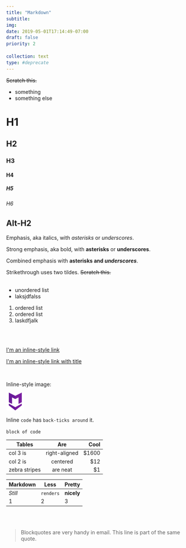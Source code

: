 ```yaml
---
title: "Markdown"
subtitle:
img:
date: 2019-05-01T17:14:49-07:00
draft: false
priority: 2

collection: text
type: #deprecate
---
```


~~Scratch this.~~

* something
* something else

# H1

## H2

### H3

#### H4

##### H5

###### H6

Alt-H2
------



Emphasis, aka italics, with *asterisks* or _underscores_.

Strong emphasis, aka bold, with **asterisks** or __underscores__.

Combined emphasis with **asterisks and _underscores_**.

Strikethrough uses two tildes. ~~Scratch this.~~
<br>
<br>
* unordered list
* laksjdfalss

1. ordered list
2. ordered list
3. laskdfjalk

<br>
<br>

[I'm an inline-style link](https://www.google.com)

[I'm an inline-style link with title](https://www.google.com "Google's Homepage")

<br>

Inline-style image:

![alt text](https://github.com/adam-p/markdown-here/raw/master/src/common/images/icon48.png "Logo Title Text 1")

Inline `code` has `back-ticks around` it.

```block of code```

| Tables        | Are           | Cool  |
| ------------- |:-------------:| -----:|
| col 3 is      | right-aligned | $1600 |
| col 2 is      | centered      |   $12 |
| zebra stripes | are neat      |    $1 |

Markdown | Less | Pretty
--- | --- | ---
*Still* | `renders` | **nicely**
1 | 2 | 3
<br>
<br>

> Blockquotes are very handy in email.
This line is part of the same quote.

